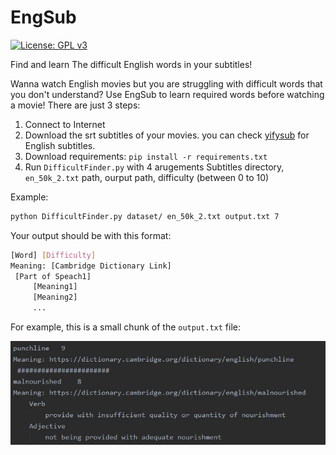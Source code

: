 # EngSub
 [![License: GPL v3](https://img.shields.io/badge/License-GPLv3-blue.svg)](https://www.gnu.org/licenses/gpl-3.0)
 
Find and learn The difficult English words in your subtitles!

Wanna watch English movies but you are struggling with difficult words that you don't understand? Use EngSub to learn required words before watching a movie! There are just 3 steps:
1. Connect to Internet
2. Download the srt subtitles of your movies. you can check [yifysub](https://yifysub.net/) for English subtitles.
3. Download requirements: `pip install -r requirements.txt`
4. Run `DifficultFinder.py` with 4 arugements Subtitles directory, `en_50k_2.txt` path, ourput path, difficulty (between 0 to 10)

Example:

```sh
python DifficultFinder.py dataset/ en_50k_2.txt output.txt 7
```
 
 Your output should be with this format:
 
 ```sh
 [Word] [Difficulty]
 Meaning: [Cambridge Dictionary Link]
  [Part of Speach1]
      [Meaning1]
      [Meaning2]
      ...
 ```
 For example, this is a small chunk of the `output.txt` file:
 
![an example of expected output](https://raw.githubusercontent.com/amirmohammadkz/EngSub/master/assets/output.jpg)
